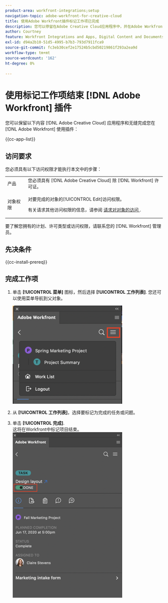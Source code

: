 ```yaml
---
product-area: workfront-integrations;setup
navigation-topic: adobe-workfront-for-creative-cloud
title: 使用Adobe Workfront插件标记工作项已完成
description: 您可以停留在Adobe Creative Cloud应用程序中，并在Adobe Workfront中无缝完成您的工作。
author: Courtney
feature: Workfront Integrations and Apps, Digital Content and Documents
exl-id: d94a2b10-51d5-4995-b7b3-793d7911fca9
source-git-commit: fc3eb30cef2e17524b5cbd50219861f293a2ea9d
workflow-type: tm+mt
source-wordcount: '162'
ht-degree: 0%

---
```


# 使用标记工作项结束 [!DNL Adobe Workfront] 插件

您可以保留以下内容 [!DNL Adobe Creative Cloud] 应用程序和无缝完成您在 [!DNL Adobe Workfront] 使用插件：

{{cc-app-list}}

## 访问要求

您必须具有以下访问权限才能执行本文中的步骤：

<table style="table-layout:auto"> 
 <col> 
 <col> 
 <tbody> 
  <tr> 
   <!-- <td role="rowheader">[!DNL Adobe Workfront] plan*</td> 
   <td> <p>[!UICONTROL Pro] or higher</p> </td> 
  </tr> 
  <tr data-mc-conditions=""> 
   <td role="rowheader">[!DNL Adobe Workfront] license*</td> 
   <td> <p>Work or higher</p> </td> 
  </tr> --> 
  <tr> 
   <td role="rowheader">产品</td> 
   <td>您必须具有 [!DNL Adobe Creative Cloud] 除 [!DNL Workfront] 许可证。</td> 
  </tr> 
  <tr> 
   <td role="rowheader">对象权限</td> 
   <td> <p>对要完成的对象的[!UICONTROL Edit]访问权限。</p> <p>有关请求其他访问权限的信息，请参阅 <a href="../../workfront-basics/grant-and-request-access-to-objects/request-access.md" class="MCXref xref">请求对对象的访问 </a>.</p> </td> 
  </tr> 
 </tbody> 
</table>

要了解您拥有的计划、许可类型或访问权限，请联系您的 [!DNL Workfront] 管理员。

## 先决条件

{{cc-install-prereq}}

## 完成工作项

1. 单击 **[!UICONTROL 菜单]** 图标，然后选择 **[!UICONTROL 工作列表]**. 您还可以使用菜单导航到父对象。

   ![](assets/go-back-to-work-list-350x314.png)

1. 从 **[!UICONTROL 工作列表]**，选择要标记为完成的任务或问题。
1. 单击 **[!UICONTROL 完成]**.\
   这将在Workfront中标记项目结束。\
   ![](assets/complete-work-350x529.png)
